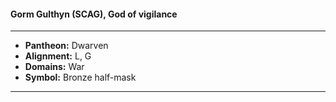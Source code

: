 #### Gorm Gulthyn (SCAG), God of vigilance
___

- **Pantheon:** Dwarven
- **Alignment:** L, G
- **Domains:** War
- **Symbol:** Bronze half-mask
___
